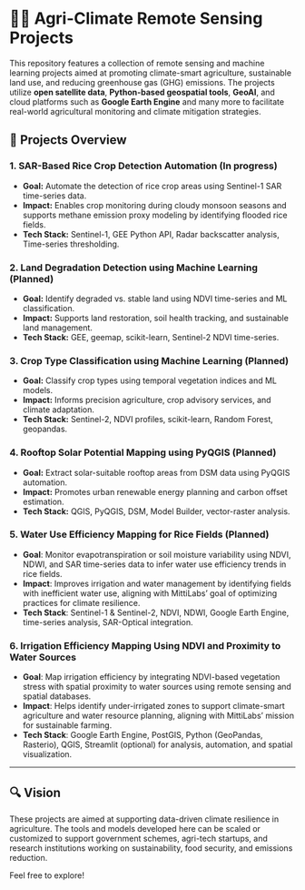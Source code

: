 # 🌾📡 Agri-Climate Remote Sensing Projects 

This repository features a collection of remote sensing and machine learning projects aimed at promoting climate-smart agriculture, sustainable land use, and reducing greenhouse gas (GHG) emissions. The projects utilize **open satellite data**, **Python-based geospatial tools**, **GeoAI**, and cloud platforms such as **Google Earth Engine** and many more to facilitate real-world agricultural monitoring and climate mitigation strategies.

## 📁 Projects Overview

### 1. SAR-Based Rice Crop Detection Automation (In progress)
- **Goal:** Automate the detection of rice crop areas using Sentinel-1 SAR time-series data.
- **Impact:** Enables crop monitoring during cloudy monsoon seasons and supports methane emission proxy modeling by identifying flooded rice fields.
- **Tech Stack:** Sentinel-1, GEE Python API, Radar backscatter analysis, Time-series thresholding.

### 2. Land Degradation Detection using Machine Learning (Planned)
- **Goal:** Identify degraded vs. stable land using NDVI time-series and ML classification.
- **Impact:** Supports land restoration, soil health tracking, and sustainable land management.
- **Tech Stack:** GEE, geemap, scikit-learn, Sentinel-2 NDVI time-series.

### 3. Crop Type Classification using Machine Learning (Planned)
- **Goal:** Classify crop types using temporal vegetation indices and ML models.
- **Impact:** Informs precision agriculture, crop advisory services, and climate adaptation.
- **Tech Stack:** Sentinel-2, NDVI profiles, scikit-learn, Random Forest, geopandas.

### 4. Rooftop Solar Potential Mapping using PyQGIS (Planned)
- **Goal:** Extract solar-suitable rooftop areas from DSM data using PyQGIS automation.
- **Impact:** Promotes urban renewable energy planning and carbon offset estimation.
- **Tech Stack:** QGIS, PyQGIS, DSM, Model Builder, vector-raster analysis.

### 5. Water Use Efficiency Mapping for Rice Fields (Planned)
- **Goal**: Monitor evapotranspiration or soil moisture variability using NDVI, NDWI, and SAR time-series data to infer water use efficiency trends in rice fields.
- **Impact**: Improves irrigation and water management by identifying fields with inefficient water use, aligning with MittiLabs’ goal of optimizing practices for climate resilience.
- **Tech Stack**: Sentinel-1 & Sentinel-2, NDVI, NDWI, Google Earth Engine, time-series analysis, SAR-Optical integration.

### 6. Irrigation Efficiency Mapping Using NDVI and Proximity to Water Sources
- **Goal**: Map irrigation efficiency by integrating NDVI-based vegetation stress with spatial proximity to water sources using remote sensing and spatial databases.
- **Impact**: Helps identify under-irrigated zones to support climate-smart agriculture and water resource planning, aligning with MittiLabs’ mission for sustainable farming.
- **Tech Stack**: Google Earth Engine, PostGIS, Python (GeoPandas, Rasterio), QGIS, Streamlit (optional) for analysis, automation, and spatial visualization.
---

## 🔍 Vision

These projects are aimed at supporting data-driven climate resilience in agriculture. The tools and models developed here can be scaled or customized to support government schemes, agri-tech startups, and research institutions working on sustainability, food security, and emissions reduction.

Feel free to explore!
